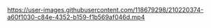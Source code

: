 

https://user-images.githubusercontent.com/118679298/210220374-a60f1030-c84e-4352-b159-f1b569af046d.mp4

